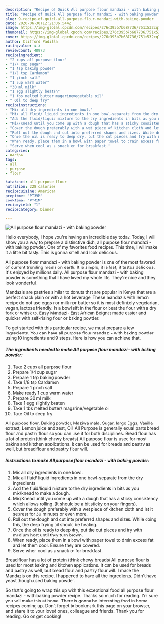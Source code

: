 ```yaml
---
description: "Recipe of Quick All purpose flour mandazi - with baking powder"
title: "Recipe of Quick All purpose flour mandazi - with baking powder"
slug: 9-recipe-of-quick-all-purpose-flour-mandazi-with-baking-powder
date: 2020-06-30T12:21:06.544Z
image: https://img-global.cpcdn.com/recipes/276c395b7b687736/751x532cq70/all-purpose-flour-mandazi-with-baking-powder-recipe-main-photo.jpg
thumbnail: https://img-global.cpcdn.com/recipes/276c395b7b687736/751x532cq70/all-purpose-flour-mandazi-with-baking-powder-recipe-main-photo.jpg
cover: https://img-global.cpcdn.com/recipes/276c395b7b687736/751x532cq70/all-purpose-flour-mandazi-with-baking-powder-recipe-main-photo.jpg
author: Clifford Padilla
ratingvalue: 4.3
reviewcount: 48973
recipeingredient:
- "2 cups all purpose flour"
- "1/4 cup sugar"
- "1 tsp baking powder"
- "1/8 tsp Cardamon"
- "1 pinch salt"
- "1 cup warm water"
- "30 ml milk"
- "1 egg slightly beaten"
- "1 tbs melted butter magarinevegetable oil"
- " Oil to deep fry"
recipeinstructions:
- "Mix all dry ingredients in one bowl."
- "Mix all fluid/ liquid ingredients in one bowl-separate from the dry ingredients."
- "Add the fluid/liquid mixture to the dry ingredients in bits as you mix/knead to make a dough."
- "Mix/Knead until you come up with a dough that has a sticky consistency which allows rolling. (It should be a bit sticky on your fingers)."
- "Cover the dough preferably with a wet piece of kitchen cloth and let it set/rest for 30 minutes or even more."
- "Roll out the dough and cut into preferred shapes and sizes. While doing this, the deep frying oil should be heating."
- "Once the oil is ready to deep dry, put the cut pieces and fry with medium heat until they turn brown."
- "When ready, place them in a bowl with paper towel to drain excess fat and let them cool. Ensure they are covered."
- "Serve when cool as a snack or for breakfast."
categories:
- Recipe
tags:
- all
- purpose
- flour

katakunci: all purpose flour 
nutrition: 228 calories
recipecuisine: American
preptime: "PT39M"
cooktime: "PT41M"
recipeyield: "1"
recipecategory: Dinner

---
```



![All purpose flour mandazi - with baking powder](https://img-global.cpcdn.com/recipes/276c395b7b687736/751x532cq70/all-purpose-flour-mandazi-with-baking-powder-recipe-main-photo.jpg)

Hello everybody, I hope you're having an incredible day today. Today, I will show you a way to prepare a distinctive dish, all purpose flour mandazi - with baking powder. One of my favorites food recipes. This time, I will make it a little bit tasty. This is gonna smell and look delicious.

All purpose flour mandazi - with baking powder is one of the most favored of current trending meals on earth. It is simple, it is fast, it tastes delicious. It's enjoyed by millions daily. All purpose flour mandazi - with baking powder is something that I have loved my whole life. They're nice and they look wonderful.

Mandazis are pastries similar to donuts that are popular in Kenya that are a perfect snack plain or with a hot beverage. These mandazis with lemon recipe do not use eggs nor milk nor butter so it is most definitely vegetarian, vegan, lactose friendly. In a bowl sift in the flour or beat the flour with a dry fork or whisk to. Easy Mandazi- East African Beignet made easier and quicker with self-rising flour or baking powder.


To get started with this particular recipe, we must prepare a few ingredients. You can have all purpose flour mandazi - with baking powder using 10 ingredients and 9 steps. Here is how you can achieve that.

<!--inarticleads1-->

##### The ingredients needed to make All purpose flour mandazi - with baking powder:

1. Take 2 cups all purpose flour
1. Prepare 1/4 cup sugar
1. Prepare 1 tsp baking powder
1. Take 1/8 tsp Cardamon
1. Prepare 1 pinch salt
1. Make ready 1 cup warm water
1. Prepare 30 ml milk
1. Take 1 egg slightly beaten
1. Take 1 tbs melted butter/ magarine/vegetable oil
1. Take  Oil to deep fry


All purpose flour, Baking powder, Maziwa mala, Sugar, large Eggs, Vanilla extract, Lemon juice and zest, Oil. All Purpose is generally equal parts bread flour and pastry flour so you can use it for both disciplines. Bread flour has a lot of protein (think chewy breads) All purpose flour is used for most baking and kitchen applications. It can be used for breads and pastry as well, but bread flour and pastry flour will. 

<!--inarticleads2-->

##### Instructions to make All purpose flour mandazi - with baking powder:

1. Mix all dry ingredients in one bowl.
1. Mix all fluid/ liquid ingredients in one bowl-separate from the dry ingredients.
1. Add the fluid/liquid mixture to the dry ingredients in bits as you mix/knead to make a dough.
1. Mix/Knead until you come up with a dough that has a sticky consistency which allows rolling. (It should be a bit sticky on your fingers).
1. Cover the dough preferably with a wet piece of kitchen cloth and let it set/rest for 30 minutes or even more.
1. Roll out the dough and cut into preferred shapes and sizes. While doing this, the deep frying oil should be heating.
1. Once the oil is ready to deep dry, put the cut pieces and fry with medium heat until they turn brown.
1. When ready, place them in a bowl with paper towel to drain excess fat and let them cool. Ensure they are covered.
1. Serve when cool as a snack or for breakfast.


Bread flour has a lot of protein (think chewy breads) All purpose flour is used for most baking and kitchen applications. It can be used for breads and pastry as well, but bread flour and pastry flour will. I made the Mandazis on this recipe. I happened to have all the ingredients. Didn&#39;t have yeast though.used baking powder. 

So that's going to wrap this up with this exceptional food all purpose flour mandazi - with baking powder recipe. Thanks so much for reading. I'm sure you will make this at home. There is gonna be interesting food in home recipes coming up. Don't forget to bookmark this page on your browser, and share it to your loved ones, colleague and friends. Thank you for reading. Go on get cooking!
